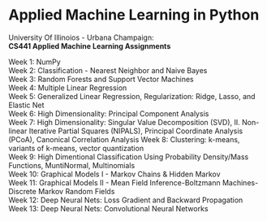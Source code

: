 # Applied Machine Learning in Python  
  
University Of Illinoios - Urbana Champaign:  
**CS441 Applied Machine Learning Assignments**  
  
Week 1: NumPy  
Week 2: Classification - Nearest Neighbor and Naive Bayes  
Week 3: Random Forests and Support Vector Machines  
Week 4: Multiple Linear Regression  
Week 5: Generalized Linear Regression, Regularization: Ridge, Lasso, and Elastic Net  
Week 6: High Dimensionality: Principal Component Analysis  
Week 7: High Dimensionality: Singular Value Decomposition (SVD), II.	Non-linear Iterative Partial Squares (NIPALS), Principal Coordinate Analysis (PCoA), Canonical Correlation Analysis
Week 8: Clustering: k-means, variants of k-means, vector quantization  
Week 9: High Dimentional Classification Using Probability Density/Mass Functions, MuntiNormal, Multinomials  
Week 10: Graphical Models I - Markov Chains & Hidden Markov  
Week 11: Graphical Models II - Mean Field Inference-Boltzmann Machines-Discrete Markov Random Fields  
Week 12: Deep Neural Nets: Loss Gradient and Backward Propagation  
Week 13: Deep Neural Nets: Convolutional Neural Networks  
